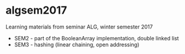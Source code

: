 # algsem2017
Learning materials from seminar ALG, winter semester 2017

* SEM2 - part of the BooleanArray implementation, double linked list
* SEM3 - hashing (linear chaining, open addressing)
